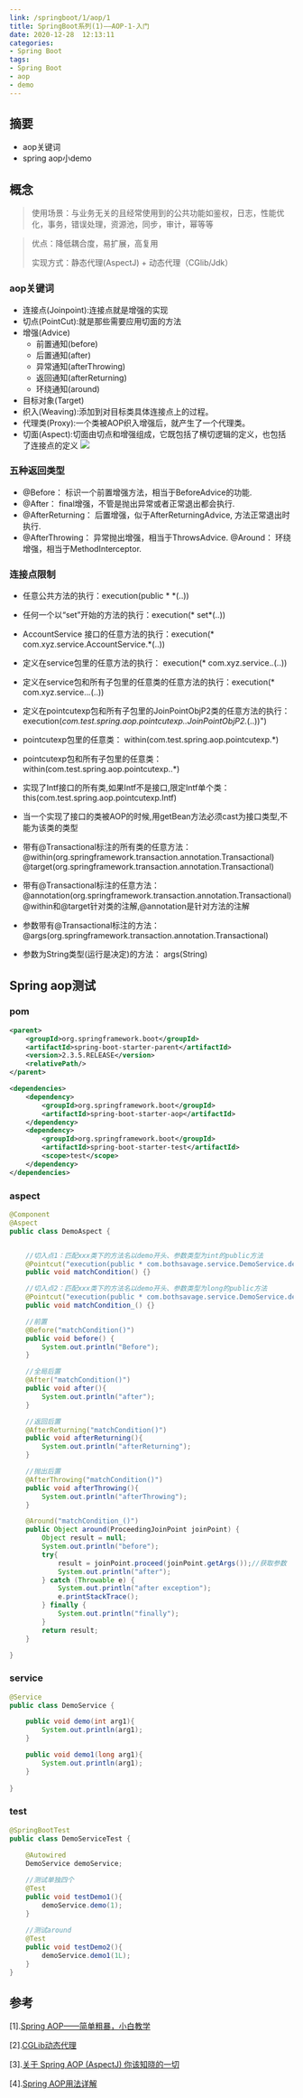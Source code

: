 ```yaml
---
link: /springboot/1/aop/1
title: SpringBoot系列(1)——AOP-1-入门
date: 2020-12-28  12:13:11
categories:
- Spring Boot
tags:
- Spring Boot
- aop
- demo
---
```


## 摘要

* aop关键词
* spring aop小demo

<!--more-->

## 概念

> 使用场景：与业务无关的且经常使用到的公共功能如鉴权，日志，性能优化，事务，错误处理，资源池，同步，审计，幂等等

>  优点：降低耦合度，易扩展，高复用
>
>  实现方式：静态代理(AspectJ) + 动态代理（CGlib/Jdk）

### aop关键词

- 连接点(Joinpoint):连接点就是增强的实现
- 切点(PointCut):就是那些需要应用切面的方法 
- 增强(Advice)
  - 前置通知(before)
  - 后置通知(after)
  - 异常通知(afterThrowing)
  - 返回通知(afterReturning)
  - 环绕通知(around)
- 目标对象(Target)
- 织入(Weaving):添加到对目标类具体连接点上的过程。
- 代理类(Proxy):一个类被AOP织入增强后，就产生了一个代理类。
- 切面(Aspect):切面由切点和增强组成，它既包括了横切逻辑的定义，也包括了连接点的定义
  ![](https://gitee.com/BothSavage/PicGo/raw/master/image/20210102170844.png)
### 五种返回类型

* @Before： 标识一个前置增强方法，相当于BeforeAdvice的功能. 
* @After： final增强，不管是抛出异常或者正常退出都会执行. 
* @AfterReturning： 后置增强，似于AfterReturningAdvice, 方法正常退出时执行.
*  @AfterThrowing： 异常抛出增强，相当于ThrowsAdvice. @Around： 环绕增强，相当于MethodInterceptor. 

### 连接点限制

- 任意公共方法的执行：execution(public * *(..))
- 任何一个以“set”开始的方法的执行：execution(* set*(..))
- AccountService 接口的任意方法的执行：execution(* com.xyz.service.AccountService.*(..))
- 定义在service包里的任意方法的执行： execution(* com.xyz.service.*.*(..))
- 定义在service包和所有子包里的任意类的任意方法的执行：execution(* com.xyz.service..*.*(..))

- 定义在pointcutexp包和所有子包里的JoinPointObjP2类的任意方法的执行：execution(*com.test.spring.aop.pointcutexp..JoinPointObjP2.*(..))")
- pointcutexp包里的任意类： within(com.test.spring.aop.pointcutexp.*)
- pointcutexp包和所有子包里的任意类：within(com.test.spring.aop.pointcutexp..*)
- 实现了Intf接口的所有类,如果Intf不是接口,限定Intf单个类：this(com.test.spring.aop.pointcutexp.Intf)
- 当一个实现了接口的类被AOP的时候,用getBean方法必须cast为接口类型,不能为该类的类型
- 带有@Transactional标注的所有类的任意方法： @within(org.springframework.transaction.annotation.Transactional) @target(org.springframework.transaction.annotation.Transactional)
- 带有@Transactional标注的任意方法：
  @annotation(org.springframework.transaction.annotation.Transactional)
  @within和@target针对类的注解,@annotation是针对方法的注解
- 参数带有@Transactional标注的方法：@args(org.springframework.transaction.annotation.Transactional)
- 参数为String类型(运行是决定)的方法： args(String)

## Spring aop测试

### pom

```xml
<parent>
    <groupId>org.springframework.boot</groupId>
    <artifactId>spring-boot-starter-parent</artifactId>
    <version>2.3.5.RELEASE</version>
    <relativePath/>
</parent>

<dependencies>
    <dependency>
        <groupId>org.springframework.boot</groupId>
        <artifactId>spring-boot-starter-aop</artifactId>
    </dependency>
    <dependency>
        <groupId>org.springframework.boot</groupId>
        <artifactId>spring-boot-starter-test</artifactId>
        <scope>test</scope>
    </dependency>
</dependencies>
```

### aspect

```java
@Component
@Aspect 
public class DemoAspect {


    //切入点1：匹配xxx类下的方法名以demo开头、参数类型为int的public方法
    @Pointcut("execution(public * com.bothsavage.service.DemoService.demo*(int))")
    public void matchCondition() {}

    //切入点2：匹配xxx类下的方法名以demo开头、参数类型为long的public方法
    @Pointcut("execution(public * com.bothsavage.service.DemoService.demo1*(long))")
    public void matchCondition_() {}

    //前置
    @Before("matchCondition()")
    public void before() {
        System.out.println("Before");
    }

    //全局后置
    @After("matchCondition()")
    public void after(){
        System.out.println("after");
    }

    //返回后置
    @AfterReturning("matchCondition()")
    public void afterReturning(){
        System.out.println("afterReturning");
    }

    //抛出后置
    @AfterThrowing("matchCondition()")
    public void afterThrowing(){
        System.out.println("afterThrowing");
    }

    @Around("matchCondition_()")
    public Object around(ProceedingJoinPoint joinPoint) {
        Object result = null;
        System.out.println("before");
        try{
            result = joinPoint.proceed(joinPoint.getArgs());//获取参数
            System.out.println("after");
        } catch (Throwable e) {
            System.out.println("after exception");
            e.printStackTrace();
        } finally {
            System.out.println("finally");
        }
        return result;
    }

}
```

### service

```java
@Service
public class DemoService {

    public void demo(int arg1){
        System.out.println(arg1);
    }

    public void demo1(long arg1){
        System.out.println(arg1);
    }
    
}
```



### test

```java
@SpringBootTest
public class DemoServiceTest {
    
    @Autowired
    DemoService demoService;

    //测试单独四个
    @Test
    public void testDemo1(){
        demoService.demo(1);
    }
    
    //测试around
    @Test
    public void testDemo2(){
        demoService.demo1(1L);
    }
}
```

## 参考

[1].[Spring AOP——简单粗暴，小白教学](https://blog.csdn.net/qq_41981107/article/details/87920537)

[2].[CGLib动态代理](https://www.cnblogs.com/wyq1995/p/10945034.html)

[3].[关于 Spring AOP (AspectJ) 你该知晓的一切](https://zhuanlan.zhihu.com/p/25522841)

[4].[Spring AOP用法详解](https://www.cnblogs.com/liantdev/p/10125284.html)
